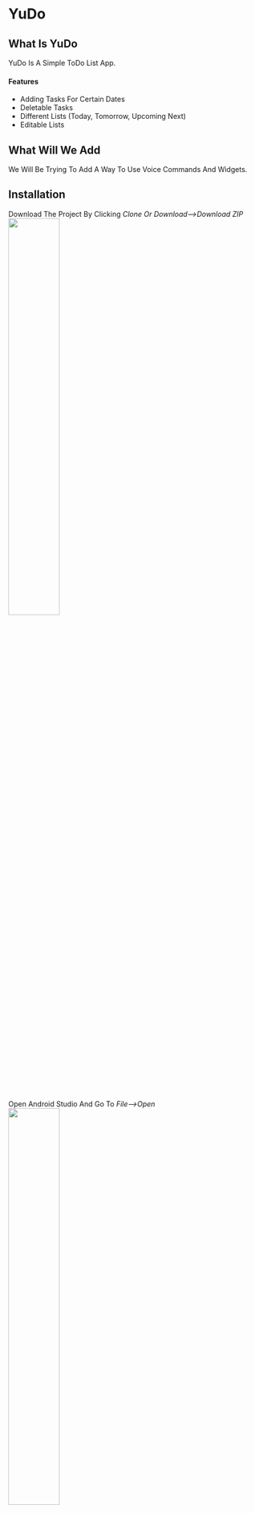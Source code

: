 # YuDo
## What Is YuDo
YuDo Is A Simple ToDo List App.
#### Features
* Adding Tasks For Certain Dates
* Deletable Tasks
* Different Lists (Today, Tomorrow, Upcoming Next)
* Editable Lists
## What Will We Add
We Will Be Trying To Add A Way To Use Voice Commands And Widgets.
## Installation             
Download The Project By Clicking *Clone Or Download-->Download ZIP*              
<img src="https://user-images.githubusercontent.com/24327117/38764668-4bb88126-3fee-11e8-8d1d-b973b0c6f8fa.JPG" width="45%">                 
Open Android Studio And Go To *File-->Open*                           
<img src="https://user-images.githubusercontent.com/24327117/38764667-4a31de60-3fee-11e8-9df3-4019de83303a.JPG" width="45%">               
You Should Now Have The Project Open In Android Studio.
